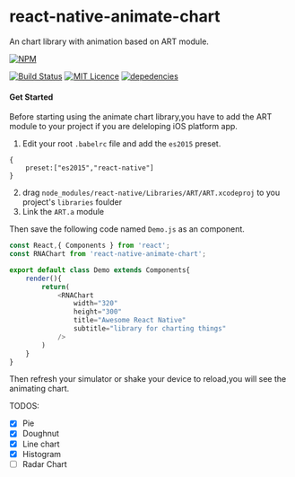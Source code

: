 # react-native-animate-chart

An chart library with animation based on ART module.

[![NPM](https://nodei.co/npm/react-native-animate-chart.png?downloads=true&stars=true)](https://nodei.co/npm/react-native-animate-chart/)


[![Build Status](https://travis-ci.org/react-native-china/react-native-animate-chart.svg?branch=master)](https://travis-ci.org/react-native-china/react-native-animate-chart)
[![MIT Licence](https://badges.frapsoft.com/os/mit/mit.png?v=103)](https://opensource.org/licenses/mit-license.php)
[![depedencies](https://david-dm.org/react-native-china/react-native-animate-chart.svg)](https://github.com/react-native-china/react-native-animate-chart)

#### Get Started
Before starting using the animate chart library,you have to add the ART module to your project  if you are deleloping iOS platform app.

 1. Edit your root `.babelrc` file and add the `es2015` preset.

```
{
	preset:["es2015","react-native"]
}
```

 2. drag `node_modules/react-native/Libraries/ART/ART.xcodeproj` to you project's `libraries` foulder
 3. Link the `ART.a` module

Then save the following code named `Demo.js` as an component.

```js
const React,{ Components } from 'react';
const RNAChart from 'react-native-animate-chart';

export default class Demo extends Components{
	render(){
		return(
			<RNAChart
				width="320"
				height="300"
				title="Awesome React Native"
				subtitle="library for charting things"
			/>
		)
	}
}
```

Then refresh your simulator or shake your device to reload,you will see the animating chart.

TODOS:
- [x] Pie
- [x] Doughnut
- [x] Line chart
- [x] Histogram
- [ ] Radar Chart
